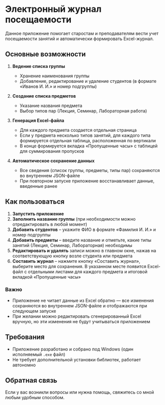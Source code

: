 # Электронный журнал посещаемости

Данное приложение помогает старостам и преподавателям вести учет посещаемости занятий и автоматически формировать Excel-журнал.

## Основные возможности

1. **Ведение списка группы**  
   - Хранение наименования группы  
   - Добавление, редактирование и удаление студентов (в формате «Иванов И. И.» и номер подгруппы)

2. **Создание списка предметов**  
   - Указание названия предмета  
   - Выбор типов пар (Лекция, Семинар, Лабораторная работа)

3. **Генерация Excel-файла**  
   - Для каждого предмета создается отдельная страница  
   - Если у предмета несколько типов занятий, для каждого типа формируется отдельная таблица, расположенная по вертикали  
   - В конце формируется вкладка «Пропущенные часы» с таблицей для суммирования пропусков

4. **Автоматическое сохранение данных**  
   - Все сведения (список группы, предметы, типы пар) сохраняются во внутреннем JSON-файле  
   - При повторном запуске приложение восстанавливает данные, введенные ранее

## Как пользоваться

1. **Запустить приложение**  
2. **Заполнить название группы** (при необходимости можно отредактировать в любой момент)
3. **Добавить студентов** – укажите ФИО в формате «Фамилия И. И.» и номер подгруппы
4. **Добавить предметы** – введите название и отметьте, какие типы занятий (Лекция, Семинар, Лабораторная) необходимы
5. **Редактировать и удалять** записи можно в главном окне, нажав на соответствующую кнопку возле студента или предмета
6. **Составить журнал** – нажмите кнопку «Составить журнал», выберите место для сохранения. В указанном месте появится Excel-файл с отдельными листами для каждого предмета и итоговой вкладкой «Пропущенные часы»

### Важно
- Приложение не читает данные из Excel обратно — все изменения сохраняются во внутреннем JSON-файле и отображаются при следующем запуске
- При желании можно редактировать сгенерированный Excel вручную, но эти изменения не будут учитываться приложением

## Требования
- Приложение разработано и собрано под Windows (один исполняемый `.exe` файл)
- Не требует дополнительной установки библиотек, работает автономно

## Обратная связь
Если у вас возникли вопросы или нужна помощь, свяжитесь со мной любым удобным способом.
